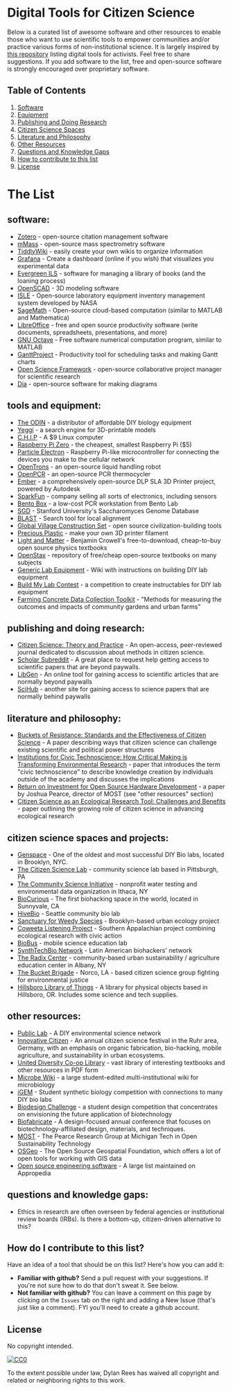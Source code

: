# Digital Tools for Citizen Science

Below is a curated list of awesome software and other resources to enable those who want to use scientific tools to empower communities and/or practice various forms of non-institutional science.  It is largely inspired by [this repository](https://github.com/drewrwilson/toolsforactivism) listing digital tools for activists.  Feel free to share suggestions. If you add software to the list, free and open-source software is strongly encouraged over proprietary software.

## Table of Contents

  1. [Software](#software)
  2. [Equipment](#tools-and-equipment)
  3. [Publishing and Doing Research](#publishing-and-doing-research)
  4. [Citizen Science Spaces](#citizen-science-spaces-and-projects)
  5. [Literature and Philosophy](#literature-and-philosophy)
  5. [Other Resources](#other-resources)
  6. [Questions and Knowledge Gaps](#questions-and-knowledge-gaps)
  7. [How to contribute to this list](#how-do-I-contribute-to-to-this-list)
  8. [License](#license)

# The List

## software:

 * [Zotero](https://www.zotero.org/) - open-source citation management software
 * [mMass](http://www.mmass.org/) - open-source mass spectrometry software
 * [TiddlyWiki](http://tiddlywiki.com/) - easily create your own wikis to organize information
 * [Grafana](http://grafana.org/) - Create a dashboard (online if you wish) that visualizes you experimental data
 * [Evergreen ILS](http://evergreen-ils.org/) - software for managing a library of books (and the loaning process)
 * [OpenSCAD](http://www.openscad.org/) - 3D modeling software
 * [ISLE](https://github.com/nasa/isle) - Open-source laboratory equipment inventory management system developed by NASA
 * [SageMath](https://cloud.sagemath.com/) - Open-source cloud-based computation (similar to MATLAB and Mathematica)
 * [LibreOffice](https://en.wikipedia.org/wiki/LibreOffice) - free and open source productivity software (write documents, spreadsheets, presentations, and more)
 * [GNU Octave](https://www.gnu.org/software/octave/) - Free software numerical computation program, similar to MATLAB
 * [GanttProject](http://www.ganttproject.biz/) - Productivity tool for scheduling tasks and making Gantt charts
 * [Open Science Framework](https://osf.io/) - open-source collaborative project manager for scientific research
 * [Dia](http://dia-installer.de/) - open-source software for making diagrams

## tools and equipment:

 * [The ODIN](http://www.the-odin.com/) - a distributor of affordable DIY biology equipment
 * [Yeggi](http://www.yeggi.com/) - a search engine for 3D-printable models
 * [C.H.I.P](https://getchip.com/pages/chip) - A $9 Linux computer
 * [Raspberry Pi Zero](https://www.raspberrypi.org/products/pi-zero/) - the cheapest, smallest Raspberry Pi ($5)
 * [Particle Electron](https://www.particle.io/products/hardware/electron-cellular-dev-kit?) - Raspberry Pi-like microcontroller for connecting the devices you make to the cellular network
 * [OpenTrons](http://opentrons.com/) - an open-source liquid handling robot
 * [OpenPCR](http://openpcr.org/) - an open-source PCR thermocycler
 * [Ember](https://ember.autodesk.com/) - a comprehensively open-source DLP SLA 3D Printer project, powered by Autodesk
 * [SparkFun](https://www.sparkfun.com/) - company selling all sorts of electronics, including sensors
 * [Bento Box](https://www.bento.bio/) - a low-cost PCR workstation from Bento Lab
 * [SGD](www.yeastgenome.org) - Stanford University's Saccharomyces Genome Database
 * [BLAST](http://blast.ncbi.nlm.nih.gov/Blast.cgi) - Search tool for local alignment
 * [Global Village Construction Set](http://opensourceecology.org/gvcs/gvcs-machine-index/) - open source civilization-building tools
 * [Precious Plastic](https://preciousplastic.com/en/videos/build/extrusion/) - make your own 3D printer filament
 * [Light and Matter](http://lightandmatter.com/) - Benjamin Crowell's free-to-download, cheap-to-buy open source physics textbooks
 * [OpenStax](https://openstax.org/) - repository of free/cheap open-source textbooks on many subjects
 * [Generic Lab Equipment](http://hackteria.org/wiki/Generic_Lab_Equipment) - Wiki with instructions on building DIY lab equipment
 * [Build My Lab Contest](http://www.instructables.com/contest/buildmylab/) - a competition to create instructables for DIY lab equipment
 * [Farming Concrete Data Collection Toolkit](https://farmingconcrete.org/toolkit/) - "Methods for measuring the outcomes and impacts of community gardens and urban farms"

## publishing and doing research:

 * [Citizen Science: Theory and Practice](http://theoryandpractice.citizenscienceassociation.org/) - An open-access, peer-reviewed journal dedicated to discussion about methods in citizen science.
 * [Scholar Subreddit](https://www.reddit.com/r/scholar) - A great place to request help getting access to scientific papers that are beyond paywalls.
 * [LibGen](http://libgen.io/) - An online tool for gaining access to scientific articles that are normally beyond paywalls
 * [SciHub](http://sci-hub.bz/) - another site for gaining access to science papers that are normally behind paywalls
 
## literature and philosophy:
 * [Buckets of Resistance: Standards and the Effectiveness of Citizen Science](https://www.academia.edu/7622292/Buckets_of_Resistance_Standards_and_the_Effectiveness_of_Citizen_Science?auto=download) - A paper describing ways that citizen science can challenge existing scientific and political power structures
 * [Institutions for Civic Technoscience: How Critical Making is Transforming Environmental Research](https://www.researchgate.net/publication/263120833_Institutions_for_Civic_Technoscience_How_Critical_Making_is_Transforming_Environmental_Research) - paper that introduces the term "civic technoscience" to describe knowledge creation by individuals outside of the academy and discusses the implications
 * [Return on Investment for Open Source Hardware Development](https://www.academia.edu/13799962/Return_on_Investment_for_Open_Source_Hardware_Development?auto=download) - a paper by Joshua Pearce, director of MOST (see "other resources" section)
 * [Citizen Science as an Ecological Research Tool: Challenges and Benefits](http://www.jstor.org/stable/pdf/27896218.pdf) - paper outlining the growing role of citizen science in advancing ecological research
 
## citizen science spaces and projects:
 * [Genspace](http://genspace.org/) - One of the oldest and most successful DIY Bio labs, located in Brooklyn, NYC.
 * [The Citizen Science Lab](http://www.thecitizensciencelab.org/) - community science lab based in Pittsburgh, PA
 * [The Community Science Initiative](http://www.communityscience.org/) - nonprofit water testing and environmental data organization in Ithaca, NY
 * [BioCurious](http://biocurious.org/) - The first biohacking space in the world, located in Sunnyvale, CA
 * [HiveBio](http://hivebio.org/) - Seattle community bio lab
 * [Sanctuary for Weedy Species](http://ellieirons.com/projects/sanctuary/) - Brooklyn-based urban ecology project
 * [Coweeta Listening Project](https://listening.coweeta.uga.edu/#) - Southern Appalachian project combining ecological research with civic action
 * [BioBus](http://www.biobus.org/) - mobile science education lab
 * [SynthTechBio Network](http://www.syntechbio.com/) - Latin American biohackers' network
 * [The Radix Center](https://radixcenter.org/) - community-based urban sustainability / agriculture education center in Albany, NY
 * [The Bucket Brigade](http://www.labucketbrigade.org/) - Norco, LA - based citizen science group fighting for environmental justice
 * [Hillsboro Library of Things](http://hillsboro-oregon.gov/index.aspx?page=1529) - A library for physical objects based in Hillsboro, OR.  Includes some science and tech supplies.

## other resources:
 * [Public Lab](https://publiclab.org/) - A DIY environmental science network
 * [Innovative Citizen](http://www.innovative-citizen.de/) - An annual citizen science festival in the Ruhr area, Germany, with an emphasis on organic fabrication, bio-hacking, mobile agriculture, and sustainability in urban ecosystems. 
 * [United Diversity Co-op Library](http://library.uniteddiversity.coop/) - vast library of interesting textbooks and other resources in PDF form
 * [Microbe Wiki](https://microbewiki.kenyon.edu/index.php/MicrobeWiki) - a large student-edited multi-institutional wiki for microbiology
 * [iGEM](http://igem.org/Main_Page) - Student synthetic biology competition with connections to many DIY bio labs
 * [Biodesign Challenge](http://biodesignchallenge.org/) - a student design competition that concentrates on envisioning the future application of biotechnology
 * [Biofabricate](http://www.biofabricate.co/) - A design-focused annual conference that focuses on biotechnology-affiliated design, materials, and techniques.
 * [MOST](http://www.appropedia.org/Category:MOST) - The Pearce Research Group at Michigan Tech in Open Sustainability Technology
 * [OSGeo](http://www.osgeo.org/) - The Open Source Geospatial Foundation, which offers a lot of open tools for working with GIS data
 * [Open source engineering software](http://www.appropedia.org/Open_source_engineering_software#Software_Listing) - A large list maintained on Appropedia
 
## questions and knowledge gaps:

* Ethics in research are often overseen by federal agencies or institutional review boards (IRBs). Is there a bottom-up, citizen-driven alternative to this?
 
## How do I contribute to this list?

Have an idea of a tool that should be on this list? Here's how you can add it:
 * **Familiar with github?** Send a pull request with your suggestions. If you're not sure how to do that don't sweat it. See below.
 * **Not familiar with github?** You can leave a comment on this page by clicking on the `Issues` tab on the right and adding a New Issue (that's just like a comment). FYI you'll need to create a github account.

## License

No copyright intended.

[![CC0](https://i.creativecommons.org/p/zero/1.0/88x31.png)](https://creativecommons.org/publicdomain/zero/1.0/)

To the extent possible under law, Dylan Rees has waived all copyright and related or neighboring rights to this work.
